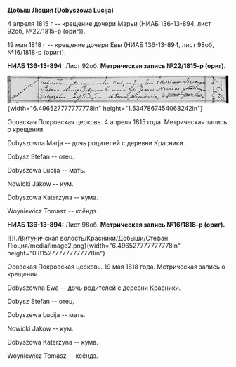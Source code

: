 **Добыш Люция (Dobyszowa Lucija)**

4 апреля 1815 г -- крещение дочери Марьи (НИАБ 136-13-894, лист 92об,
№22/1815-р (ориг)).

19 мая 1818 г -- крещение дочери Евы (НИАБ 136-13-894, лист 98об,
№16/1818-р (ориг)).

**НИАБ 136-13-894:** Лист 92об. **Метрическая запись №22/1815-р
(ориг).**

![](./media/4b4255598e8d22cb5facfc49d3c4bc3e4ec269a2.png){width="6.496527777777778in"
height="1.5347867454068242in"}

Осовская Покровская церковь. 4 апреля 1815 года. Метрическая запись о
крещении.

Dobyszowna Marja -- дочь родителей с деревни Красники.

Dobysz Stefan -- отец.

Dobyszowa Lucija -- мать.

Nowicki Jakow -- кум.

Dobyszowa Katerzyna -- кума.

Woyniewicz Tomasz -- ксёндз.

**НИАБ 136-13-894:** Лист 98об. **Метрическая запись №16/1818-р
(ориг).**

![](./Витуничская волость/Красники/Добыши/Стефан Люция/media/image2.png){width="6.496527777777778in"
height="0.8152777777777778in"}

Осовская Покровская церковь. 19 мая 1818 года. Метрическая запись о
крещении.

Dobyszowna Ewa -- дочь родителей с деревни Красники.

Dobysz Stefan -- отец.

Dobyszewa Lucija -- мать.

Nowicki Jakow -- кум.

Dobyszowa Katerzyna -- кума.

Woyniewicz Tomasz -- ксёндз.
